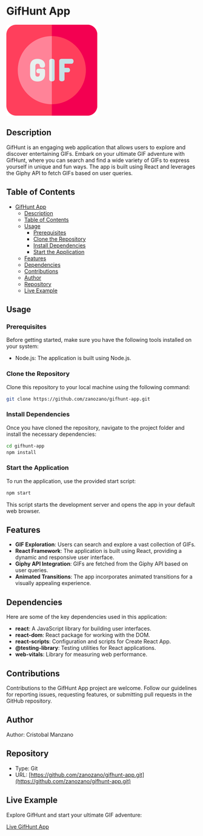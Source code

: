 # GifHunt App

![GifHunt App](/public/img/favicon.svg)

## Description

GifHunt is an engaging web application that allows users to explore and discover entertaining GIFs. Embark on your ultimate GIF adventure with GifHunt, where you can search and find a wide variety of GIFs to express yourself in unique and fun ways. The app is built using React and leverages the Giphy API to fetch GIFs based on user queries.

## Table of Contents

- [GifHunt App](#gifhunt-app)
  - [Description](#description)
  - [Table of Contents](#table-of-contents)
  - [Usage](#usage)
    - [Prerequisites](#prerequisites)
    - [Clone the Repository](#clone-the-repository)
    - [Install Dependencies](#install-dependencies)
    - [Start the Application](#start-the-application)
  - [Features](#features)
  - [Dependencies](#dependencies)
  - [Contributions](#contributions)
  - [Author](#author)
  - [Repository](#repository)
  - [Live Example](#live-example)

## Usage

### Prerequisites

Before getting started, make sure you have the following tools installed on your system:

- Node.js: The application is built using Node.js.

### Clone the Repository

Clone this repository to your local machine using the following command:

```bash
git clone https://github.com/zanozano/gifhunt-app.git
```

### Install Dependencies

Once you have cloned the repository, navigate to the project folder and install the necessary dependencies:

```bash
cd gifhunt-app
npm install
```

### Start the Application

To run the application, use the provided start script:

```bash
npm start
```

This script starts the development server and opens the app in your default web browser.

## Features

- **GIF Exploration**: Users can search and explore a vast collection of GIFs.
- **React Framework**: The application is built using React, providing a dynamic and responsive user interface.
- **Giphy API Integration**: GIFs are fetched from the Giphy API based on user queries.
- **Animated Transitions**: The app incorporates animated transitions for a visually appealing experience.

## Dependencies

Here are some of the key dependencies used in this application:

- **react**: A JavaScript library for building user interfaces.
- **react-dom**: React package for working with the DOM.
- **react-scripts**: Configuration and scripts for Create React App.
- **@testing-library**: Testing utilities for React applications.
- **web-vitals**: Library for measuring web performance.

## Contributions

Contributions to the GifHunt App project are welcome. Follow our guidelines for reporting issues, requesting features, or submitting pull requests in the GitHub repository.

## Author

Author: Cristobal Manzano

## Repository

- Type: Git
- URL: [https://github.com/zanozano/gifhunt-app.git](https://github.com/zanozano/gifhunt-app.git)

## Live Example

Explore GifHunt and start your ultimate GIF adventure:

[Live GifHunt App](https://gifhunt-app.web.app/)
